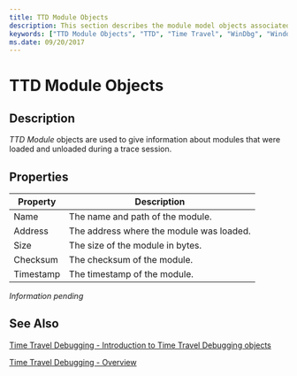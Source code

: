 ```yaml
---
title: TTD Module Objects
description: This section describes the module model objects associated with time travel debugging.
keywords: ["TTD Module Objects", "TTD", "Time Travel", "WinDbg", "Windows Debugging"]
ms.date: 09/20/2017
---
```


# TTD Module Objects

## Description

*TTD Module* objects are used to give information about modules that were loaded and unloaded during a trace session.

## Properties

| Property | Description |
| --- | --- |
| Name | The name and path of the module. |
| Address | The address where the module was loaded. |
| Size | The size of the module in bytes. |
| Checksum | The checksum of the module. |
| Timestamp | The timestamp of the module. |

*Information pending*

## See Also

[Time Travel Debugging - Introduction to Time Travel Debugging objects](time-travel-debugging-object-model.md)

[Time Travel Debugging - Overview](time-travel-debugging-overview.md)
